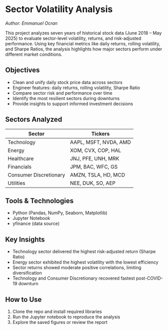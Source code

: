 # Sector Volatility Analysis  
*Author: Emmanuel Ocran*  

This project analyzes seven years of historical stock data (June 2018 – May 2025) to evaluate sector-level volatility, returns, and risk-adjusted performance. Using key financial metrics like daily returns, rolling volatility, and Sharpe Ratios, the analysis highlights how major sectors perform under different market conditions.

## Objectives  
- Clean and unify daily stock price data across sectors  
- Engineer features: daily returns, rolling volatility, Sharpe Ratio  
- Compare sector risk and performance over time  
- Identify the most resilient sectors during downturns  
- Provide insights to support informed investment decisions  

## Sectors Analyzed  
| Sector                | Tickers                   |
|-----------------------|---------------------------|
| Technology            | AAPL, MSFT, NVDA, AMD     |
| Energy                | XOM, CVX, COP, HAL        |
| Healthcare            | JNJ, PFE, UNH, MRK        |
| Financials            | JPM, BAC, WFC, GS         |
| Consumer Discretionary| AMZN, TSLA, HD, MCD       |
| Utilities             | NEE, DUK, SO, AEP         |

## Tools & Technologies  
- Python (Pandas, NumPy, Seaborn, Matplotlib)  
- Jupyter Notebook  
- yfinance (data source)   

## Key Insights  
- Technology sector delivered the highest risk-adjusted return (Sharpe Ratio)  
- Energy sector exhibited the highest volatility with the lowest efficiency  
- Sector returns showed moderate positive correlations, limiting diversification  
- Technology and Consumer Discretionary recovered fastest post-COVID-19 downturn  


## How to Use  
1. Clone the repo and install required libraries  
2. Run the Jupyter notebook to reproduce the analysis  
3. Explore the saved figures or review the report
